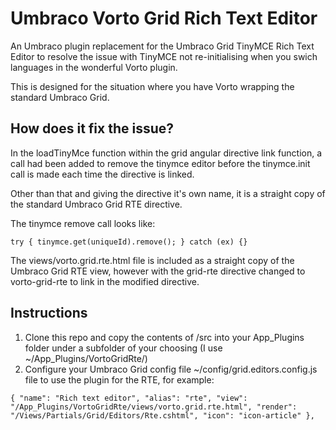 # Umbraco Vorto Grid Rich Text Editor

An Umbraco plugin replacement for the Umbraco Grid TinyMCE Rich Text Editor to resolve the issue with TinyMCE not re-initialising when you swich languages in the wonderful Vorto plugin.

This is designed for the situation where you have Vorto wrapping the standard Umbraco Grid.

## How does it fix the issue?

In the loadTinyMce function within the grid angular directive link function, a call had been added to remove the tinymce editor before the tinymce.init call is made each time the directive is linked.

Other than that and giving the directive it's own name, it is a straight copy of the standard Umbraco Grid RTE directive. 

The tinymce remove call looks like:

`
try {
    tinymce.get(uniqueId).remove();
}
catch (ex) {}
`

The views/vorto.grid.rte.html file is included as a straight copy of the Umbraco Grid RTE view, however with the grid-rte directive changed to vorto-grid-rte to link in the modified directive.  

## Instructions

1. Clone this repo and copy the contents of /src into your App_Plugins folder under a subfolder of your choosing (I use ~/App_Plugins/VortoGridRte/)
2. Configure your Umbraco Grid config file ~/config/grid.editors.config.js file to use the plugin for the RTE, for example:

`
{
    "name": "Rich text editor",
    "alias": "rte",
    "view": "/App_Plugins/VortoGridRte/views/vorto.grid.rte.html",
    "render": "/Views/Partials/Grid/Editors/Rte.cshtml",
    "icon": "icon-article"
},
`